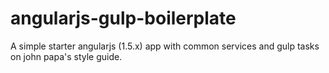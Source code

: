 # angularjs-gulp-boilerplate
A simple starter angularjs (1.5.x) app with common services and gulp tasks on john papa's style guide.
